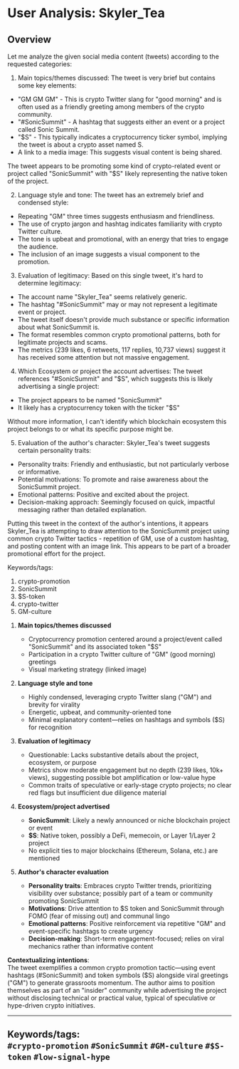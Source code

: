 # User Analysis: Skyler_Tea

## Overview

<think>
Let me analyze the given social media content (tweets) according to the requested categories:

1. Main topics/themes discussed:
The tweet is very brief but contains some key elements:
- "GM GM GM" - This is crypto Twitter slang for "good morning" and is often used as a friendly greeting among members of the crypto community.
- "#SonicSummit" - A hashtag that suggests either an event or a project called Sonic Summit.
- "$S" - This typically indicates a cryptocurrency ticker symbol, implying the tweet is about a crypto asset named S.
- A link to a media image: This suggests visual content is being shared.

The tweet appears to be promoting some kind of crypto-related event or project called "SonicSummit" with "$S" likely representing the native token of the project.

2. Language style and tone:
The tweet has an extremely brief and condensed style:
- Repeating "GM" three times suggests enthusiasm and friendliness.
- The use of crypto jargon and hashtag indicates familiarity with crypto Twitter culture.
- The tone is upbeat and promotional, with an energy that tries to engage the audience.
- The inclusion of an image suggests a visual component to the promotion.

3. Evaluation of legitimacy:
Based on this single tweet, it's hard to determine legitimacy:
- The account name "Skyler_Tea" seems relatively generic.
- The hashtag "#SonicSummit" may or may not represent a legitimate event or project.
- The tweet itself doesn't provide much substance or specific information about what SonicSummit is.
- The format resembles common crypto promotional patterns, both for legitimate projects and scams.
- The metrics (239 likes, 6 retweets, 117 replies, 10,737 views) suggest it has received some attention but not massive engagement.

4. Which Ecosystem or project the account advertises:
The tweet references "#SonicSummit" and "$S", which suggests this is likely advertising a single project:
- The project appears to be named "SonicSummit"
- It likely has a cryptocurrency token with the ticker "$S"

Without more information, I can't identify which blockchain ecosystem this project belongs to or what its specific purpose might be.

5. Evaluation of the author's character:
Skyler_Tea's tweet suggests certain personality traits:
- Personality traits: Friendly and enthusiastic, but not particularly verbose or informative.
- Potential motivations: To promote and raise awareness about the SonicSummit project.
- Emotional patterns: Positive and excited about the project.
- Decision-making approach: Seemingly focused on quick, impactful messaging rather than detailed explanation.

Putting this tweet in the context of the author's intentions, it appears Skyler_Tea is attempting to draw attention to the SonicSummit project using common crypto Twitter tactics - repetition of GM, use of a custom hashtag, and posting content with an image link. This appears to be part of a broader promotional effort for the project.

Keywords/tags:
1. crypto-promotion
2. SonicSummit
3. $S-token
4. crypto-twitter
5. GM-culture
</think>

1. **Main topics/themes discussed**  
   - Cryptocurrency promotion centered around a project/event called "SonicSummit" and its associated token "$S"  
   - Participation in a crypto Twitter culture of "GM" (good morning) greetings  
   - Visual marketing strategy (linked image)

2. **Language style and tone**  
   - Highly condensed, leveraging crypto Twitter slang ("GM") and brevity for virality  
   - Energetic, upbeat, and community-oriented tone  
   - Minimal explanatory content—relies on hashtags and symbols ($S) for recognition  

3. **Evaluation of legitimacy**  
   - Questionable: Lacks substantive details about the project, ecosystem, or purpose  
   - Metrics show moderate engagement but no depth (239 likes, 10k+ views), suggesting possible bot amplification or low-value hype  
   - Common traits of speculative or early-stage crypto projects; no clear red flags but insufficient due diligence material  

4. **Ecosystem/project advertised**  
   - **SonicSummit**: Likely a newly announced or niche blockchain project or event  
   - **$S**: Native token, possibly a DeFi, memecoin, or Layer 1/Layer 2 project  
   - No explicit ties to major blockchains (Ethereum, Solana, etc.) are mentioned  

5. **Author's character evaluation**  
   - **Personality traits**: Embraces crypto Twitter trends, prioritizing visibility over substance; possibly part of a team or community promoting SonicSummit  
   - **Motivations**: Drive attention to $S token and SonicSummit through FOMO (fear of missing out) and communal lingo  
   - **Emotional patterns**: Positive reinforcement via repetitive "GM" and event-specific hashtags to create urgency  
   - **Decision-making**: Short-term engagement-focused; relies on viral mechanics rather than informative content  

**Contextualizing intentions**:  
The tweet exemplifies a common crypto promotion tactic—using event hashtags (#SonicSummit) and token symbols ($S) alongside viral greetings ("GM") to generate grassroots momentum. The author aims to position themselves as part of an "insider" community while advertising the project without disclosing technical or practical value, typical of speculative or hype-driven crypto initiatives.

---

**Keywords/tags**:  
`#crypto-promotion` `#SonicSummit` `#GM-culture` `#$S-token` `#low-signal-hype`
---
